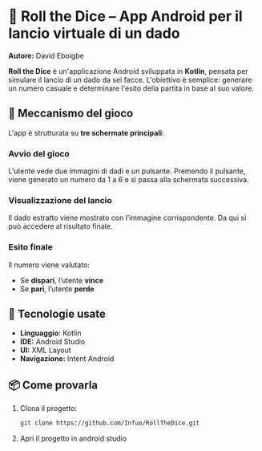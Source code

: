 # 🎲 Roll the Dice – App Android per il lancio virtuale di un dado

**Autore:** David Eboigbe  


**Roll the Dice** è un'applicazione Android sviluppata in **Kotlin**, pensata per simulare il lancio di un dado da sei facce. L'obiettivo è semplice: generare un numero casuale e determinare l'esito della partita in base al suo valore.

## 🔁 Meccanismo del gioco
L'app è strutturata su **tre schermate principali**:

### Avvio del gioco
L'utente vede due immagini di dadi e un pulsante. Premendo il pulsante, viene generato un numero da 1 a 6 e si passa alla schermata successiva.

### Visualizzazione del lancio
Il dado estratto viene mostrato con l’immagine corrispondente. Da qui si può accedere al risultato finale.

### Esito finale
Il numero viene valutato:
- Se **dispari**, l’utente **vince**
- Se **pari**, l’utente **perde**

## 🧱 Tecnologie usate
- **Linguaggio:** Kotlin
- **IDE:** Android Studio
- **UI:** XML Layout
- **Navigazione:** Intent Android

## 📦 Come provarla
1. Clona il progetto:
   ```bash
   git clone https://github.com/Infuo/RollTheDice.git
2. Apri il progetto in android studio
